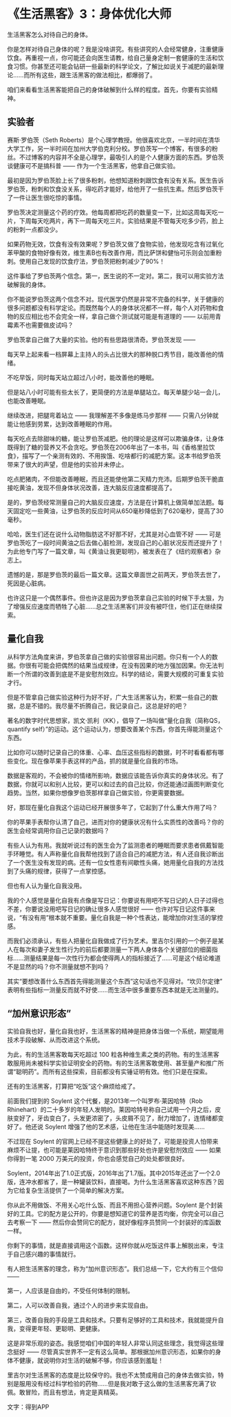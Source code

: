 # 《生活黑客》3：身体优化大师

生活黑客怎么对待自己的身体。

你是怎样对待自己身体的呢？我是没啥讲究。有些讲究的人会经常健身，注重健康饮食。再重视一点，你可能还会向医生请教，给自己量身定制一套健康的生活和饮食习惯。你甚至还可能会钻研一些最新的科学论文，了解比如说关于减肥的最新理论……而所有这些，跟生活黑客的做法相比，都爆弱了。

咱们来看看生活黑客能把自己的身体破解到什么样的程度。首先，你要有实验精神。

## 实验者

赛斯·罗伯茨（Seth Roberts）是个心理学教授。他很喜欢北京，一半时间在清华大学工作，另一半时间在加州大学伯克利分校。罗伯茨写一个博客，有很多的粉丝。不过博客的内容并不全是心理学，最吸引人的是个人健康方面的东西。罗伯茨谈健康可不是搞科普 —— 作为一个生活黑客，他拿自己做实验。

最初是因为罗伯茨脸上长了很多粉刺，他想知道粉刺跟饮食有没有关系。医生告诉罗伯茨，粉刺和饮食没关系，得吃药才能好，给他开了一些抗生素。然后罗伯茨干了一件让医生很吃惊的事情。

罗伯茨决定测量这个药的疗效。他每周都把吃药的数量变一下，比如这周每天吃一片，下周每天吃两片，再下一周每天吃三片。实验结果是不管每天吃多少药，脸上的粉刺一点都没少。

如果药物无效，饮食有没有效果呢？罗伯茨又做了食物实验，他发现吃含有过氧化苯甲酸的食物好像有效，维生素B也有改善作用，而比萨饼和健怡可乐则会加重粉刺。使用自己发现的饮食疗法，罗伯茨把粉刺减少了90%！

这件事给了罗伯茨两个信念。第一，医生说的不一定对。第二，我可以用实验方法破解我的身体。

你不能说罗伯茨这两个信念不对。现代医学仍然是非常不完备的科学，关于健康的很多问题都没有科学定论。而既然每个人的身体状况都不一样，每个人对药物和食物的反应相比也不会完全一样，拿自己做个测试就可能是有道理的 —— 以前用青霉素不也需要做皮试吗？

罗伯茨拿自己做了大量的实验。他的有些思路很清奇。罗伯茨发现 ——

每天早上起来看一档屏幕上主持人的头占比很大的那种脱口秀节目，能改善他的情绪。

不吃早饭，同时每天站立超过八小时，能改善他的睡眠。

但是站八小时可能有些太长了，更简便的方法是单腿站立。每天单腿少站一会儿，也能改善睡眠。

继续改进，把腿弯着站立 —— 我理解差不多像是练马步那样 —— 只需八分钟就能让他感到劳累，达到改善睡眠的作用。

每天吃点去除甜味的糖，能让罗伯茨减肥。他的理论是这样可以欺骗身体，让身体既得到了糖的营养又不会贪吃。罗伯茨在2006年出了一本书，叫《香格里拉饮食》，描写了一个亲测有效的、不用挨饿、吃啥都行的减肥方案。这本书给罗伯茨带来了很大的声望，但是他的实验并未停止。

吃点肥猪肉，不但能改善睡眠，而且还能使他第二天精力充沛。后期罗伯茨干脆直接吃黄油，发现不但身体状况改善，连大脑反应速度都提高了。

是的，罗伯茨经常测量自己的大脑反应速度，方法是在计算机上做简单加法题。每天固定吃一些黄油，让罗伯茨的反应时间从650毫秒降低到了620毫秒，提高了30毫秒。

哈哈，医生们还在说什么动物脂肪这不好那不好，尤其是对心血管不好 —— 可是罗伯茨吃了一段时间黄油之后去做心脏检测，发现自己的心脏状况反而还提升了！为此他专门写了一篇文章，叫《黄油让我更聪明》，被发表在了《纽约观察者》杂志上。

遗憾的是，那是罗伯茨的最后一篇文章。这篇文章面世之前两天，罗伯茨去世了，死因是心脏病。

也许这只是一个偶然事件。但也许这是因为罗伯茨拿自己实验的时候下手太狠，为了增强反应速度而牺牲了心脏……总之生活黑客们并没有被吓住，他们正在继续探索。

## 量化自我

从科学方法角度来讲，罗伯茨拿自己做的实验很容易出问题。你只有一个人的数据。你很有可能会把偶然的结果当成规律，在没有因果的地方强加因果。你无法判断一个所谓的改善到底是不是安慰剂效应。科学的结论，需要大规模的可重复实验才行。

但是不管拿自己做实验这种行为好不好，广大生活黑客认为，积累一些自己的数据，总是不错的。我尽量不折腾自己，我记录自己，这总是好的吧？

著名的数字时代思想家，凯文·凯利（KK），倡导了一场叫做“量化自我（简称QS，quantify self）”的运动。这个运动认为，想要改善某个东西，你首先得能测量这个东西。

比如你可以随时记录自己的体重、心率、血压这些指标的数据，时不时看看都有哪些变化。现在像苹果手表这样的产品，抓的就是量化自我的市场。

数据是客观的，不会被你的情绪所影响，数据应该能告诉你真实的身体状况。有了数据，你就可以和别人比较，更可以和过去的自己比较，你还能通过画图判断变化趋势。当然，如果你想像罗伯茨那样拿自己做实验，你更需要数据。

好，那现在量化自我这个运动已经开展很多年了，它起到了什么重大作用了吗？

你的苹果手表帮你认清了自己，进而对你的健康状况有什么实质性的改善吗？你的医生会经常调用你自己记录的数据吗？

有些人认为有用。我就听说过有的医生会为了监测患者的睡眠而要求患者佩戴智能手环睡觉。有人声称量化自我帮他找到了适合自己的减肥方法，有人还自我诊断出了一个医生没有发现的病。还有一位女性患有间歇性头痛，她用量化自我的方法找到了头痛的规律，获得了一点掌控感。

但也有人认为量化自我没用。

我的个人感觉是量化自我有点像是写日记：你要说有用吧不写日记的人日子过得也不差，你要说没用吧写日记的确让很多人感觉很好 —— 也许对写日记这件事来说，“有没有用”根本就不重要。量化自我是一种个性表达，能增加你对生活的掌控感。

而我们必须承认，有些人把量化自我做成了行为艺术。里吉尔引用的一个例子是某人在每次和妻子发生性行为的前后都要测量一下两人身体各个关键部位的细菌指标……测量结果是每一次性行为都会使得两人的指标接近了……可是这个结论难道不是显然的吗？你不测量就想不到吗？

其实“要想改善什么东西首先得能测量这个东西”这句话也不见得对。“坎贝尔定律” 表明有些指标一测量反而就不好使……而生活中很多重要东西本就是无法测量的。

## “加州意识形态”

实验自我也好，量化自我也好，生活黑客的精神是把身体当做一个系统，期望能用技术手段破解、从而改进这个系统。

为此，有的生活黑客敢每天吃超过 100 粒各种维生素之类的药物。有的生活黑客敢服用尚未被科学实验证明安全的药物。有的生活黑客敢使用、甚至量产和推广所谓“聪明药”。而所有这些探索，目前都没有实锤证明有效。他们只是在探索。

还有的生活黑客，打算把“吃饭”这个麻烦给戒了。

前面我们提到的 Soylent 这个代餐，是2013年一个叫罗布·莱因哈特（Rob Rhinehart）的二十多岁的年轻人发明的。莱因哈特号称自己试用一个月之后，皮肤变好了，牙齿变白了，头发更浓密了，头皮屑不见了，耐力增加了，连情绪都变好了。他还说 Soylent 增强了他的艺术感，让他在生活中能随时发现美……

不过现在 Soylent 的官网上已经不提这些健康上的好处了，可能是投资人怕带来麻烦不让提，也可能是莱因哈特终于意识到那些好处也许是安慰剂效应 —— 如果你得到一笔 2000 万美元的投资，你也会感觉自己的处处都很良好。

Soylent，2014年出了1.0正式版，2016年出了1.7版。其中2015年还出了一个2.0版，连冲水都省了，是一种罐装饮料，直接喝。为什么生活黑客喜欢这种东西？因为它给复杂生活提供了一个简单的解决方案。

你从此不用做饭、不用关心吃什么饭、而且不用担心营养问题。Soylent 是个封装好的工具。它的配方是公开的，你要是想知道它的营养是否均衡，你完全可以自己去考察一下 —— 然后你会赞同它的配方，就好像程序员赞同一个封装好的库函数一样。

你剩下的事情，就是直接调用这个函数。这样你就从吃饭这件事上解脱出来，专注于自己感兴趣的事情就行。

有人把生活黑客的理念，称为“加州意识形态”。我们总结一下，它大约有三个信仰 ——

第一，人应该是自由的，不受任何体制的限制。

第二，人可以改善自我，通过个人的进步来实现自由。

第三，改善自我的手段是工具和技术。只要有足够好的工具和技术，我就能提升自我，变得更年轻、更聪明、更健康。

这是非常乐观的姿态。我感觉咱们中国的年轻人非常认同这些理念，我觉得这些理念挺好 —— 尽管真实世界不一定有这么简单。那根据加州意识形态，如果你的身体不健康，就说明你对生活的破解不够，你应该感到羞耻！

里吉尔对生活黑客的态度是比较保守的。我也不太赞成用自己的身体去做实验，特别是服用没有经过科学检验的药物……但是我对敢于这么做的生活黑客充满了钦佩。敢冒险，而且有想法，肯定是真精英。

文字：得到APP
